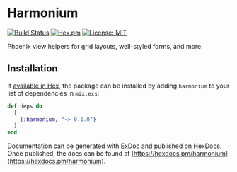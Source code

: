 # Harmonium

[![Build Status](https://travis-ci.org/revelrylabs/phoenix_harmonium.svg?branch=master)](https://travis-ci.org/revelrylabs/phoenix_harmonium)
[![Hex.pm](https://img.shields.io/hexpm/dt/harmonium.svg)](https://hex.pm/packages/harmonium)
[![License: MIT](https://img.shields.io/badge/License-MIT-yellow.svg)](https://opensource.org/licenses/MIT)

Phoenix view helpers for grid layouts, well-styled forms, and more.

## Installation

If [available in Hex](https://hex.pm/docs/publish), the package can be installed
by adding `harmonium` to your list of dependencies in `mix.exs`:

```elixir
def deps do
  [
    {:harmonium, "~> 0.1.0"}
  ]
end
```

Documentation can be generated with [ExDoc](https://github.com/elixir-lang/ex_doc)
and published on [HexDocs](https://hexdocs.pm). Once published, the docs can
be found at [https://hexdocs.pm/harmonium](https://hexdocs.pm/harmonium).
